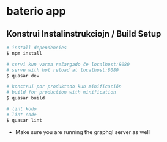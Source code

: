 # baterio app

## Konstrui Instalinstrukciojn / Build Setup

``` bash
# install dependencies
$ npm install

# servi kun varma reŝargado ĉe localhost:8080
# serve with hot reload at localhost:8080
$ quasar dev

# konstrui por produktado kun minificación
# build for production with minification
$ quasar build

# lint kodo
# lint code
$ quasar lint
```

* Make sure you are running the graphql server as well
